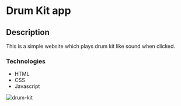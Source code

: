 # Drum Kit app

## Description

This is a simple website which plays drum kit like sound when clicked.

### Technologies

- HTML
- CSS
- Javascript

![drum-kit](https://user-images.githubusercontent.com/72756692/183286647-c36fe7c3-b9a4-4e2a-9590-030728bba276.png)

